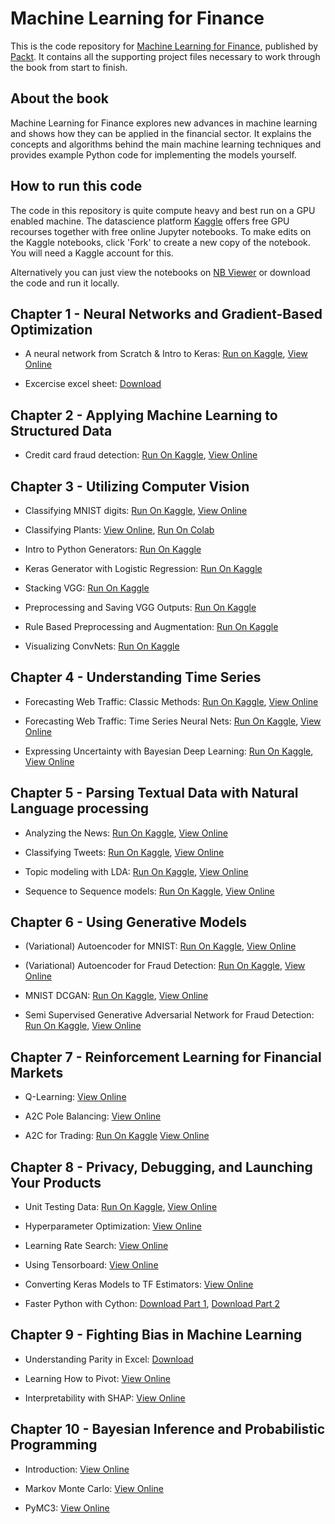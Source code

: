 # Machine Learning for Finance
This is the code repository for [Machine Learning for Finance](https://www.packtpub.com/big-data-and-business-intelligence/machine-learning-finance), published by [Packt](https://www.packtpub.com/?utm_source=github). It contains all the supporting project files necessary to work through the book from start to finish.

## About the book
Machine Learning for Finance explores new advances in machine learning and shows how they can be applied in the financial sector. It explains the concepts and algorithms behind the main machine learning techniques and provides example Python code for implementing the models yourself.

## How to run this code
The code in this repository is quite compute heavy and best run on a GPU enabled machine. The datascience platform [Kaggle](http://kaggle.com/) offers free GPU recourses together with free online Jupyter notebooks. To make edits on the Kaggle notebooks, click 'Fork' to create a new copy of the notebook. You will need a Kaggle account for this.

Alternatively you can just view the notebooks on [NB Viewer](http://nbviewer.jupyter.org/github/PacktPublishing/Machine-Learning-for-Finance/tree/master/) or download the code and run it locally.

## Chapter 1 - Neural Networks and Gradient-Based Optimization

* A neural network from Scratch & Intro to Keras: [Run on Kaggle](https://www.kaggle.com/jannesklaas/machine-learning-for-finance-chapter-1-code), [View Online](http://nbviewer.jupyter.org/github/PacktPublishing/Machine-Learning-for-Finance/blob/master/1%20A%20neural%20network%20from%20scratch%20%26%20Intro%20to%20Keras.ipynb)

* Excercise excel sheet: [Download](https://github.com/PacktPublishing/Machine-Learning-for-Finance/blob/master/1%20Excel%20Exercise.xlsx)

## Chapter 2 - Applying Machine Learning to Structured Data

* Credit card fraud detection: [Run On Kaggle](https://www.kaggle.com/jannesklaas/structured-data-code), [View Online](http://nbviewer.jupyter.org/github/PacktPublishing/Machine-Learning-for-Finance/blob/master/2%20structured%20data.ipynb)

## Chapter 3 - Utilizing Computer Vision

* Classifying MNIST digits: [Run On Kaggle](https://www.kaggle.com/jannesklaas/classifying-mnist-digits), [View Online](http://nbviewer.jupyter.org/github/PacktPublishing/Machine-Learning-for-Finance/blob/master/3.1%20MNIST.ipynb)

* Classifying Plants: [View Online](http://nbviewer.jupyter.org/github/PacktPublishing/Machine-Learning-for-Finance/blob/master/3.2%20Plant%20Classification.ipynb), [Run On Colab](https://colab.research.google.com/drive/1fwO5ETB7HsYRHb8k5mU9oU3JtyBGOcML)

* Intro to Python Generators: [Run On Kaggle](https://www.kaggle.com/jannesklaas/intro-to-python-generators)

* Keras Generator with Logistic Regression: [Run On Kaggle](https://www.kaggle.com/jannesklaas/keras-generator-with-logistic-regression)

* Stacking VGG: [Run On Kaggle](https://www.kaggle.com/jannesklaas/stacking-vgg)

* Preprocessing and Saving VGG Outputs: [Run On Kaggle](https://www.kaggle.com/jannesklaas/preprocessing-saving-vgg-outputs)

* Rule Based Preprocessing and Augmentation: [Run On Kaggle](https://www.kaggle.com/jannesklaas/rule-based-pre-processing-augmentation)

* Visualizing ConvNets: [Run On Kaggle](https://www.kaggle.com/jannesklaas/visualizing-convnets)

## Chapter 4 - Understanding Time Series

* Forecasting Web Traffic: Classic Methods: [Run On Kaggle](https://www.kaggle.com/jannesklaas/time-series-eda), [View Online](http://nbviewer.jupyter.org/github/PacktPublishing/Machine-Learning-for-Finance/blob/master/4.1%20EDA%20%26%20Classic%20methods.ipynb)

* Forecasting Web Traffic: Time Series Neural Nets: [Run On Kaggle](https://www.kaggle.com/jannesklaas/nns-on-time-series), [View Online](http://nbviewer.jupyter.org/github/PacktPublishing/Machine-Learning-for-Finance/blob/master/4.2%20NN%20on%20time%20series.ipynb)

* Expressing Uncertainty with Bayesian Deep Learning: [Run On Kaggle](https://www.kaggle.com/jannesklaas/bayesian), [View Online](http://nbviewer.jupyter.org/github/PacktPublishing/Machine-Learning-for-Finance/blob/master/4.3%20Bayesian%20Deep%20Learning.ipynb)

## Chapter 5 - Parsing Textual Data with Natural Language processing

* Analyzing the News: [Run On Kaggle](https://www.kaggle.com/jannesklaas/analyzing-the-news), [View Online](http://nbviewer.jupyter.org/github/PacktPublishing/Machine-Learning-for-Finance/blob/master/5.1%20Analyzing%20the%20news.ipynb)

* Classifying Tweets: [Run On Kaggle](https://www.kaggle.com/jannesklaas/nlp-disasters), [View Online](http://nbviewer.jupyter.org/github/PacktPublishing/Machine-Learning-for-Finance/blob/master/5.2%20Classifying%20Tweets.ipynb)

* Topic modeling with LDA: [Run On Kaggle](https://www.kaggle.com/jannesklaas/topic-modeling-with-lda), [View Online](http://nbviewer.jupyter.org/github/PacktPublishing/Machine-Learning-for-Finance/blob/master/5.3%20Topic%20Modeling.ipynb)

* Sequence to Sequence models: [Run On Kaggle](https://www.kaggle.com/jannesklaas/a-simple-seq2seq-translator), [View Online](http://nbviewer.jupyter.org/github/PacktPublishing/Machine-Learning-for-Finance/blob/master/5.4%20Translation.ipynb)

## Chapter 6 - Using Generative Models
* (Variational) Autoencoder for MNIST: [Run On Kaggle](https://www.kaggle.com/jannesklaas/mnist-autoencoder-vae), [View Online](http://nbviewer.jupyter.org/github/PacktPublishing/Machine-Learning-for-Finance/blob/master/6.1%20MNIST%20examples.ipynb)

* (Variational) Autoencoder for Fraud Detection: [Run On Kaggle](https://www.kaggle.com/jannesklaas/credit-vae), [View Online](http://nbviewer.jupyter.org/github/PacktPublishing/Machine-Learning-for-Finance/blob/master/6.2%20Fraud%20examples.ipynb)

* MNIST DCGAN: [Run On Kaggle](https://www.kaggle.com/jannesklaas/mnist-gan), [View Online](http://nbviewer.jupyter.org/github/PacktPublishing/Machine-Learning-for-Finance/blob/master/6.3%20MNIST%20DCGAN.ipynb)

* Semi Supervised Generative Adversarial Network for Fraud Detection: [Run On Kaggle](https://www.kaggle.com/jannesklaas/semi-supervised-gan-for-fraud-detection), [View Online](http://nbviewer.jupyter.org/github/PacktPublishing/Machine-Learning-for-Finance/blob/master/6.4%20SGAN.ipynb)

## Chapter 7 - Reinforcement Learning for Financial Markets
* Q-Learning: [View Online](http://nbviewer.jupyter.org/github/PacktPublishing/Machine-Learning-for-Finance/blob/master/7.1%20Q-Learning.ipynb)

* A2C Pole Balancing: [View Online](http://nbviewer.jupyter.org/github/PacktPublishing/Machine-Learning-for-Finance/blob/master/7.1%20Q-Learning.ipynb)

* A2C for Trading: [Run On Kaggle](https://www.kaggle.com/jannesklaas/a2c-stock-trading) [View Online](http://nbviewer.jupyter.org/github/PacktPublishing/Machine-Learning-for-Finance/blob/master/7.3%20A2C%20Trading.ipynb)

## Chapter 8 - Privacy, Debugging, and Launching Your Products
* Unit Testing Data: [Run On Kaggle](https://www.kaggle.com/jannesklaas/marbles-test), [View Online](http://nbviewer.jupyter.org/github/PacktPublishing/Machine-Learning-for-Finance/blob/master/8.1%20Unit%20Testing%20Data.ipynb)

* Hyperparameter Optimization: [View Online](http://nbviewer.jupyter.org/github/PacktPublishing/Machine-Learning-for-Finance/blob/master/8.2%20Hyperopt.ipynb)

* Learning Rate Search: [View Online](http://nbviewer.jupyter.org/github/PacktPublishing/Machine-Learning-for-Finance/blob/master/8.4%20LR_Search.ipynb)

* Using Tensorboard: [View Online](http://nbviewer.jupyter.org/github/PacktPublishing/Machine-Learning-for-Finance/blob/master/8.5%20Tensorboard.ipynb)

* Converting Keras Models to TF Estimators: [View Online](http://nbviewer.jupyter.org/github/PacktPublishing/Machine-Learning-for-Finance/blob/master/8.6%20TF%20Estimator.ipynb)

* Faster Python with Cython: [Download Part 1](https://github.com/PacktPublishing/Machine-Learning-for-Finance/blob/master/cython_fib_8_7.pyx), [Download Part 2](https://github.com/PacktPublishing/Machine-Learning-for-Finance/blob/master/8_7_cython_setup.py)

## Chapter 9 - Fighting Bias in Machine Learning

* Understanding Parity in Excel: [Download](https://github.com/PacktPublishing/Machine-Learning-for-Finance/blob/master/9.1_parity.xlsx)

* Learning How to Pivot: [View Online](http://nbviewer.jupyter.org/github/PacktPublishing/Machine-Learning-for-Finance/blob/master/9.2_Learning_to_be_fair.ipynb)

* Interpretability with SHAP: [View Online](http://nbviewer.jupyter.org/github/PacktPublishing/Machine-Learning-for-Finance/blob/master/9.3_SHAP.ipynb)

## Chapter 10 - Bayesian Inference and Probabilistic Programming

* Introduction: [View Online](https://nbviewer.jupyter.org/github/PacktPublishing/Machine-Learning-for-Finance/blob/master/Introduction.ipynb)

* Markov Monte Carlo: [View Online](https://nbviewer.jupyter.org/github/PacktPublishing/Machine-Learning-for-Finance/blob/master/Markov%20Monte%20Carlo.ipynb)

* PyMC3: [View Online](https://nbviewer.jupyter.org/github/PacktPublishing/Machine-Learning-for-Finance/blob/master/PYMC3.ipynb)
